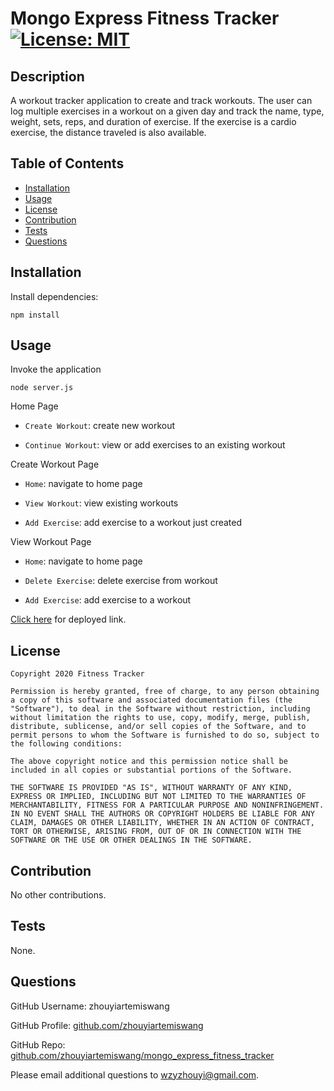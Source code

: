 # Mongo Express Fitness Tracker [![License: MIT](https://img.shields.io/badge/License-MIT-yellow.svg)](https://opensource.org/licenses/MIT)


## Description 

A workout tracker application to create and track workouts. The user can log multiple exercises in a workout on a given day and track the name, type, weight, sets, reps, and duration of exercise. If the exercise is a cardio exercise, the distance traveled is also available.


## Table of Contents 

* [Installation](#installation)
* [Usage](#usage)
* [License](#license)
* [Contribution](#contribution)
* [Tests](#tests)
* [Questions](#questions)


## Installation

Install dependencies:
```
npm install 
```


## Usage

Invoke the application

```
node server.js
```

Home Page

* `Create Workout`: create new workout

* `Continue Workout`: view or add exercises to an existing workout

Create Workout Page

* `Home`: navigate to home page

* `View Workout`: view existing workouts

* `Add Exercise`: add exercise to a workout just created

View Workout Page

* `Home`: navigate to home page

* `Delete Exercise`: delete exercise from workout

* `Add Exercise`: add exercise to a workout

[Click here](https://vast-springs-71774.herokuapp.com/) for deployed link. 


## License

    Copyright 2020 Fitness Tracker

    Permission is hereby granted, free of charge, to any person obtaining a copy of this software and associated documentation files (the "Software"), to deal in the Software without restriction, including without limitation the rights to use, copy, modify, merge, publish, distribute, sublicense, and/or sell copies of the Software, and to permit persons to whom the Software is furnished to do so, subject to the following conditions:
        
    The above copyright notice and this permission notice shall be included in all copies or substantial portions of the Software.
        
    THE SOFTWARE IS PROVIDED "AS IS", WITHOUT WARRANTY OF ANY KIND, EXPRESS OR IMPLIED, INCLUDING BUT NOT LIMITED TO THE WARRANTIES OF MERCHANTABILITY, FITNESS FOR A PARTICULAR PURPOSE AND NONINFRINGEMENT. IN NO EVENT SHALL THE AUTHORS OR COPYRIGHT HOLDERS BE LIABLE FOR ANY CLAIM, DAMAGES OR OTHER LIABILITY, WHETHER IN AN ACTION OF CONTRACT, TORT OR OTHERWISE, ARISING FROM, OUT OF OR IN CONNECTION WITH THE SOFTWARE OR THE USE OR OTHER DEALINGS IN THE SOFTWARE.
        

## Contribution 

No other contributions.


## Tests

None. 


## Questions 

GitHub Username: zhouyiartemiswang

GitHub Profile: [github.com/zhouyiartemiswang](https://github.com/zhouyiartemiswang) 

GitHub Repo: [github.com/zhouyiartemiswang/mongo_express_fitness_tracker](https://github.com/zhouyiartemiswang/mongo_express_fitness_tracker)

Please email additional questions to wzyzhouyi@gmail.com. 



